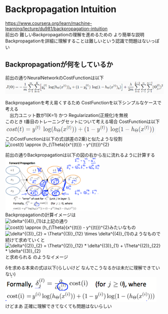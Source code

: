# Backpropagation Intuition
https://www.coursera.org/learn/machine-learning/lecture/du981/backpropagation-intuition  
前出の 難しいBackpropagationの理解を進めるための より簡単な説明  
Backpropagationを詳細に理解することは難しいという認識で問題はないっぽい  

## Backpropagationが何をしているか
前出の通りNeuralNetworkのCostFunctionは以下  
<img src="../../img/05_03_cost_function_for_neural_network.png" >  

Backpropagationを考え易くするため CostFunctionを以下シンプルなケースで考える  
　出力ユニット数が1(K=1) かつ Regularization(正規化)を無視  
このとき t番目のトレーニングセットについて考える場合 CostFunctionは以下
<img src="../../img/05_03_simplified_cost_function_for_neural_network.png" >  
このCostFunctionは以下の式(誤差の2乗)と似たような役割    
<img src="https://latex.codecogs.com/gif.latex?cost(t)&space;\approx&space;(h_{\Theta}(x^{(t)})&space;-&space;y^{(t)})^{2}" title="cost(t) \approx (h_{\Theta}(x^{(t)}) - y^{(t)})^{2}" />

前出の通りBackpropagationは以下の図の右から左に流れるように計算する  
<img src="../../img/05_03_backpropagation_intuition.png" width=60% >  
Backpropagationの計算イメージは  
<img src="https://latex.codecogs.com/gif.latex?\delta^{(4)}_{1}" title="\delta^{(4)}_{1}" />は上記の通り<img src="https://latex.codecogs.com/gif.latex?cost(t)&space;\approx&space;(h_{\Theta}(x^{(t)})&space;-&space;y^{(t)})^{2}" title="cost(t) \approx (h_{\Theta}(x^{(t)}) - y^{(t)})^{2}" />みたいなもの  
<img src="https://latex.codecogs.com/gif.latex?\delta^{(3)}_{2}&space;=&space;\Theta^{(3)}_{12}&space;\times&space;\delta^{(4)}_{1}" title="\delta^{(3)}_{2} = \Theta^{(3)}_{12} \times \delta^{(4)}_{1}" />のようなもので  
続けて求めていくと <img src="https://latex.codecogs.com/gif.latex?\delta^{(2)}_{2}&space;=&space;\Theta^{(2)}_{12}&space;*&space;\delta^{(3)}_{1}&space;&plus;&space;\Theta^{(2)}_{22}&space;*&space;\delta^{(3)}_{2}" title="\delta^{(2)}_{2} = \Theta^{(2)}_{12} * \delta^{(3)}_{1} + \Theta^{(2)}_{22} * \delta^{(3)}_{2}" />と求められる のようなイメージ  

δを求める本来の式は以下(らしいけど なんでこうなるかは未だに理解できていない)  
<img src="../../img/05_03_calculate_delta_formally.png" >  
けどまあ 正確に理解できてなくても問題はないらしい  
